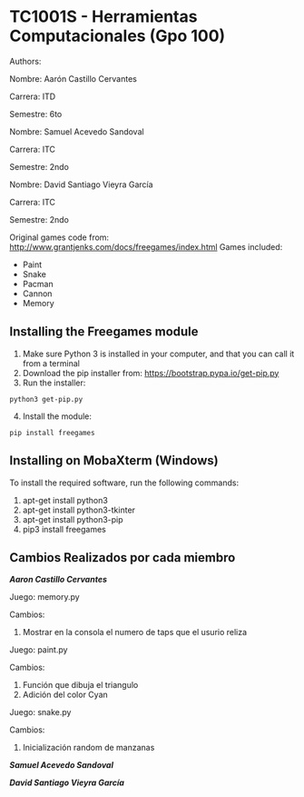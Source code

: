 # TC1001S - Herramientas Computacionales (Gpo 100)

Authors:

   Nombre: Aarón Castillo Cervantes

   Carrera: ITD

   Semestre: 6to




Nombre: Samuel Acevedo Sandoval

Carrera: ITC

Semestre: 2ndo




   Nombre: David Santiago Vieyra García

   Carrera: ITC

   Semestre: 2ndo




Original games code from: http://www.grantjenks.com/docs/freegames/index.html
Games included:
- Paint
- Snake
- Pacman
- Cannon
- Memory

## Installing the Freegames module

1. Make sure Python 3 is installed in your computer, and that you can call
   it from a terminal
2. Download the pip installer from: https://bootstrap.pypa.io/get-pip.py
3. Run the installer:
```
python3 get-pip.py
```
4. Install the module:
```
pip install freegames
```

## Installing on MobaXterm (Windows)

To install the required software, run the following commands:

1. apt-get install python3
2. apt-get install python3-tkinter
3. apt-get install python3-pip
4. pip3 install freegames



## Cambios Realizados por cada miembro 

***Aaron Castillo Cervantes***

Juego: memory.py 


Cambios: 
   1. Mostrar en la consola el numero de taps que el usurio reliza 

Juego: paint.py 


Cambios: 
   1. Función que dibuja el triangulo 
   2. Adición del color Cyan 




Juego: snake.py


Cambios: 
   1. Inicialización random de manzanas 



***Samuel Acevedo Sandoval***



***David Santiago Vieyra García***



